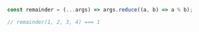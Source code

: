 ~~~ javascript
const remainder = (...args) => args.reduce((a, b) => a % b);

// remainder(1, 2, 3, 4) === 1
~~~
